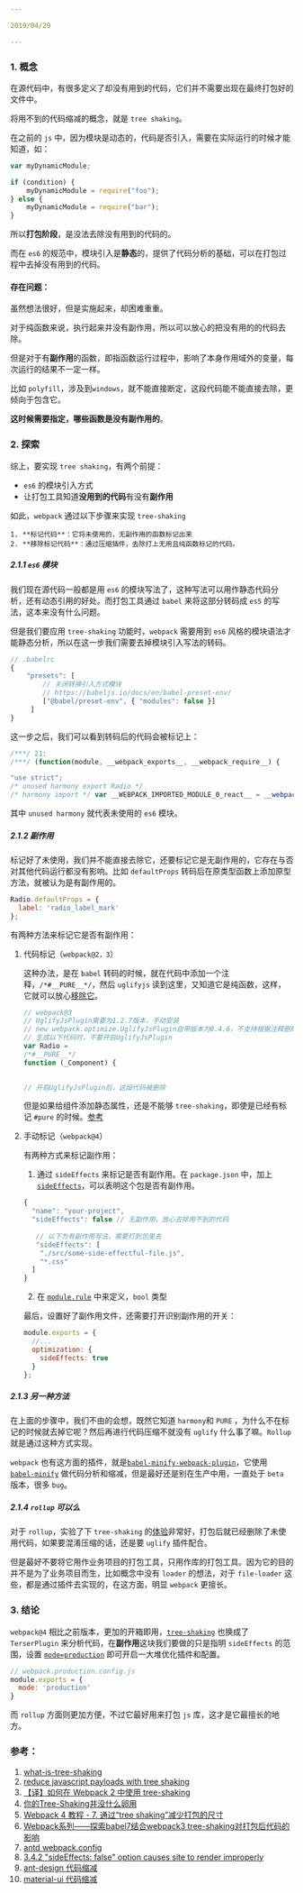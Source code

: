 ```yaml
---

2019/04/29

---
```


### 1. 概念

在源代码中，有很多定义了却没有用到的代码，它们并不需要出现在最终打包好的文件中。

将用不到的代码缩减的概念，就是 `tree shaking`。

在之前的 `js` 中，因为模块是动态的，代码是否引入，需要在实际运行的时候才能知道，如：

```js
var myDynamicModule;

if (condition) {
    myDynamicModule = require("foo");
} else {
    myDynamicModule = require("bar");
}
```

所以**打包阶段**，是没法去除没有用到的代码的。

而在 `es6` 的规范中，模块引入是**静态**的，提供了代码分析的基础，可以在打包过程中去掉没有用到的代码。

#### 存在问题：

虽然想法很好，但是实施起来，却困难重重。

对于纯函数来说，执行起来并没有副作用，所以可以放心的把没有用的的代码去除。

但是对于有**副作用**的函数，即指函数运行过程中，影响了本身作用域外的变量，每次运行的结果不一定一样。

比如 `polyfill`，涉及到`windows`，就不能直接断定，这段代码能不能直接去除，更倾向于包含它。

**这时候需要指定，哪些函数是没有副作用的**。

### 2. 探索

综上，要实现 `tree shaking`，有两个前提：

- `es6` 的模块引入方式
- 让打包工具知道**没用到的代码**有没有**副作用**

如此，`webpack` 通过以下步骤来实现 `tree-shaking`

 	1. **标记代码**：它将未使用的，无副作用的函数标记出来
 	2. **移除标记代码**：通过压缩插件，去除打上无用且纯函数标记的代码。

##### 2.1.1 `es6` 模块

我们现在源代码一般都是用 `es6` 的模块写法了，这种写法可以用作静态代码分析，还有动态引用的好处。而打包工具通过 `babel` 来将这部分转码成 `es5` 的写法，这本来没有什么问题。

但是我们要应用 `tree-shaking` 功能时，`webpack` 需要用到 `es6` 风格的模块语法才能静态分析，所以在这一步我们需要去掉模块引入写法的转码。

```js
// .babelrc
{
    "presets": [
        // 关闭转换引入方式模块
        // https://babeljs.io/docs/en/babel-preset-env/
        ["@babel/preset-env", { "modules": false }]
     ]
}
```

这一步之后，我们可以看到转码后的代码会被标记上：

```js
/***/ 21:
/***/ (function(module, __webpack_exports__, __webpack_require__) {

"use strict";
/* unused harmony export Radio */
/* harmony import */ var __WEBPACK_IMPORTED_MODULE_0_react__ = __webpack_require__(1);
```

其中 `unused harmony` 就代表未使用的 `es6` 模块。

##### 2.1.2 副作用

标记好了未使用，我们并不能直接去除它，还要标记它是无副作用的，它存在与否对其他代码运行都没有影响。比如 `defaultProps` 转码后在原类型函数上添加原型方法，就被认为是有副作用的。

```js
Radio.defaultProps = {
  label: 'radio_label_mark'
};
```

有两种方法来标记它是否有副作用：

1. 代码标记（`webpack@2，3`）

   这种办法，是在 `babel` 转码的时候，就在代码中添加一个注释，`/*#__PURE__*/`，然后 `uglifyjs` 读到这里，又知道它是纯函数，这样，它就可以放心[移除它](https://github.com/mishoo/UglifyJS2/pull/1448)。

   ```js
   // webpack@3
   // UglifyJsPlugin需要为1.2.7版本，手动安装
   // new webpack.optimize.UglifyJsPlugin自带版本为0.4.6，不支持根据注释删除代码
   // 生成以下代码时，不要开启UglifyJsPlugin
   var Radio =
   /*#__PURE__*/
   function (_Component) {
       
   
   // 开启UglifyJsPlugin后，这段代码被删除
   ```

   但是如果给组件添加静态属性，还是不能够 `tree-shaking`，即使是已经有标记 `#pure` 的时候。[参考](https://github.com/bvaughn/react-virtualized/issues/889)

2. 手动标记（`webpack@4`）

   有两种方式来标记副作用：

   1. 通过 `sideEffects` 来标记是否有副作用。在 `package.json` 中，加上 [`sideEffects`](<https://webpack.js.org/guides/tree-shaking/#mark-the-file-as-side-effect-free>)，可以表明这个包是否有副作用。

   ```js
   {
     "name": "your-project",
     "sideEffects": false // 无副作用，放心去除用不到的代码
      
      // 以下为有副作用写法，需要打到包里去
      "sideEffects": [
       "./src/some-side-effectful-file.js",
       "*.css"
     ]
   }
   ```

   2. 在 [`module.rule`](https://webpack.js.org/configuration/module/#rulesideeffects) 中来定义，`bool` 类型

   最后，设置好了副作用文件，还需要打开识别副作用的开关：

   ````js
   module.exports = {
     //...
     optimization: {
       sideEffects: true
     }
   };
   ````

##### 2.1.3 另一种方法

在上面的步骤中，我们不由的会想，既然它知道 `harmony`和 `PURE` ，为什么不在标记的时候就去掉它呢？然后再进行代码压缩不就没有 `uglify` 什么事了嘛。`Rollup` 就是通过这种方式实现。

`webpack` 也有这方面的插件，就是[`babel-minify-webpack-plugin`](https://webpack.js.org/plugins/babel-minify-webpack-plugin/)，它使用 [`babel-minify`](https://github.com/babel/minify) 做代码分析和缩减，但是最好还是别在生产中用，一直处于 `beta` 版本，很多 `bug`。

##### 2.1.4 `rollup` 可以么

对于 `rollup`，实验了下 `tree-shaking` 的[体验](https://www.rollupjs.com/guide/en#tree-shaking)非常好，打包后就已经删除了未使用代码，如果要混淆压缩的话，还是要 `uglify` 插件配合。

但是最好不要将它用作业务项目的打包工具，只用作库的打包工具。因为它的目的并不是为了业务项目而生，比如概念中没有 `loader` 的想法，对于 `file-loader` 这些，都是通过插件去实现的，在这方面，明显 `webpack` 更擅长。


### 3. 结论

 `webpack@4` 相比之前版本，更加的开箱即用，[`tree-shaking`](https://webpack.js.org/guides/tree-shaking#conclusion) 也换成了 `TerserPlugin` 来分析代码，在**副作用**这块我们要做的只是指明 `sideEffects` 的范围，设置 [`mode=production`](https://webpack.js.org/configuration/mode/#mode-production) 即可开启一大堆优化插件和配置。

```js
// webpack.production.config.js
module.exports = {
  mode: 'production'
}
```

而 `rollup` 方面则更加方便，不过它最好用来打包 `js` 库，这才是它最擅长的地方。

### 参考：

1. [what-is-tree-shaking](https://bitsofco.de/what-is-tree-shaking/)
2. [reduce javascript payloads with tree shaking](https://developers/google.com/web/fundamentals/performance/optimizing-javascript/tree-shaking/)
3. [【译】如何在 Webpack 2 中使用 tree-shaking](https://juejin.im/post/599bc13b6fb9a024a370f4ec)
4. [你的Tree-Shaking并没什么卵用](https://segmentfault.com/a/1190000012794598)
5. [Webpack 4 教程 - 7. 通过“tree shaking”减少打包的尺寸](https://segmentfault.com/a/1190000016767989)
6. [Webpack系列——探索babel7结合webpack3 tree-shaking对打包后代码的影响](https://www.colabug.com/2163246.html)
7. [antd webpack.config](https://github.com/ant-design/antd-tools/blob/master/lib/getWebpackConfig.js)
8. [3.4.2 "sideEffects: false" option causes site to render improperly](https://github.com/ant-design/ant-design/issues/10190#issuecomment-383443469)
9. [ant-design 代码缩减](https://ant.design/docs/react/faq-cn#%E6%88%91%E5%8F%AA%E6%83%B3%E4%BD%BF%E7%94%A8-Menu/Button-%E7%AD%89%EF%BC%8C%E4%BD%86%E4%BC%BC%E4%B9%8E%E6%88%91%E5%BF%85%E9%A1%BB-import-%E6%95%B4%E4%B8%AA-antd-%E5%92%8C%E5%AE%83%E7%9A%84%E6%A0%B7%E5%BC%8F%E6%96%87%E4%BB%B6%E3%80%82)
10. [material-ui 代码缩减](https://material-ui.com/guides/minimizing-bundle-size/)

